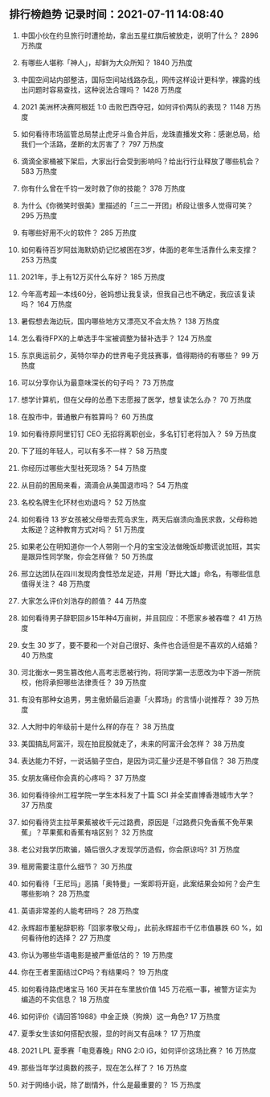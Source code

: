 
## 排行榜趋势 记录时间：2021-07-11 14:08:40
  
  1. 中国小伙在约旦旅行时遭抢劫，拿出五星红旗后被放走，说明了什么？ 2896 万热度
    
  2. 有哪些人堪称「神人」，却鲜为大众所知？ 1840 万热度
    
  3. 中国空间站内部整洁，国际空间站线路杂乱，网传这样设计更科学，裸露的线出问题时容易查找，这种说法合理吗？ 1428 万热度
    
  4. 2021 美洲杯决赛阿根廷 1:0 击败巴西夺冠，如何评价两队的表现？ 1148 万热度
    
  5. 如何看待市场监管总局禁止虎牙斗鱼合并后，龙珠直播发文称：感谢总局，给我们一个活路，垄断的太厉害了？ 797 万热度
    
  6. 滴滴全家桶被下架后，大家出行会受到影响吗？给出行行业释放了哪些机会？ 583 万热度
    
  7. 你有什么曾在千钧一发时救了你的技能？ 378 万热度
    
  8. 为什么《你微笑时很美》里描述的「三二一开团」桥段让很多人觉得可笑？ 295 万热度
    
  9. 有哪些好用不火的软件？ 285 万热度
    
  10. 如何看待百岁阿兹海默奶奶记忆被困在3岁，体面的老年生活靠什么来支撑？ 253 万热度
    
  11. 2021年，手上有12万买什么车好？ 185 万热度
    
  12. 今年高考超一本线60分，爸妈想让我复读，但我自己也不确定，我应该复读吗？ 164 万热度
    
  13. 暑假想去海边玩，国内哪些地方又漂亮又不会太热？ 138 万热度
    
  14. 怎么看待FPX的上单选手牛宝被调整为替补选手？ 124 万热度
    
  15. 东京奥运前夕，英特尔举办的世界电子竞技赛事，值得期待的有哪些？ 99 万热度
    
  16. 可以分享你认为最意味深长的句子吗？ 73 万热度
    
  17. 想学计算机，但在父母的怂恿下志愿报了医学，想复读怎么办？ 70 万热度
    
  18. 在股市中，普通散户有胜算吗？ 60 万热度
    
  19. 如何看待原阿里钉钉 CEO 无招将离职创业，多名钉钉老将加入？ 59 万热度
    
  20. 下了班的年轻人，可以有多不一样？ 58 万热度
    
  21. 你经历过哪些大型社死现场？ 54 万热度
    
  22. 从目前的困局来看，滴滴会从美国退市吗？ 54 万热度
    
  23. 名校名牌生化环材也劝退吗？ 52 万热度
    
  24. 如何看待 13 岁女孩被父母带去荒岛求生，两天后崩溃向渔民求救，父母称她太叛逆？这种教育方式对吗？ 51 万热度
    
  25. 如果老公在明知道你一个人带刚一个月的宝宝没法做晚饭却撒谎说加班，其实是跟异性同学聚，你会怎样做？ 50 万热度
    
  26. 邢立达团队在四川发现肉食性恐龙足迹，并用「野比大雄」命名，有哪些信息值得关注？ 48 万热度
    
  27. 大家怎么评价刘浩存的颜值？ 44 万热度
    
  28. 如何看待男子辞职回乡15年种4万亩树，并且回应：不愿家乡被吞噬？ 41 万热度
    
  29. 女生 30 岁了，要不要和一个对自己很好、条件也合适但是不喜欢的人结婚？ 40 万热度
    
  30. 河北衡水一男生篡改他人高考志愿被行拘，将同学第一志愿改为中下游一所院校，他将承担哪些法律责任？ 39 万热度
    
  31. 有没有那种女追男，男主傲娇最后追妻「火葬场」的言情小说推荐？ 39 万热度
    
  32. 人大附中的年级前十是什么样的存在？ 38 万热度
    
  33. 美国搞乱阿富汗，现在拍屁股就走了，未来的阿富汗会怎样？ 38 万热度
    
  34. 表达能力不好，一说话脑子空白，是因为词汇量少还是不够自信？ 38 万热度
    
  35. 女朋友痛经你会真的心疼吗？ 37 万热度
    
  36. 如何看待徐州工程学院一学生本科发了十篇 SCI 并全奖直博香港城市大学？ 37 万热度
    
  37. 如何看待货主拉苹果蕉被收千元过路费，原因是「过路费只免香蕉不免苹果蕉」？苹果蕉和香蕉有啥区别？ 32 万热度
    
  38. 老公对我学历欺骗，婚后很久才发现学历造假，你会原谅吗? 31 万热度
    
  39. 租房需要注意什么细节？ 30 万热度
    
  40. 如何看待「王尼玛」恶搞「奥特曼」一案即将开庭，此案结果会如何？会产生哪些影响？ 28 万热度
    
  41. 英语非常差的人能考研吗？ 28 万热度
    
  42. 永辉超市董秘辞职称「回家孝敬父母」，此前永辉超市千亿市值暴跌 60 %，如何看待他的选择？ 27 万热度
    
  43. 你认为哪些华语电影是被严重低估的？ 19 万热度
    
  44. 你在王者里面结过CP吗？有结果吗？ 19 万热度
    
  45. 如何看待路虎堵宝马 160 天并在车里放价值 145 万花瓶一事，被警方证实为编造的不实信息？ 18 万热度
    
  46. 如何评价《请回答1988》中金正焕（狗焕）这一角色? 17 万热度
    
  47. 夏季女生该如何搭配衣服，显的时尚又有品味？ 17 万热度
    
  48. 2021 LPL 夏季赛「电竞春晚」RNG 2:0 iG，如何评价这场比赛？ 16 万热度
    
  49. 那些当年学过奥数的孩子，现在怎么样了？ 16 万热度
    
  50. 对于网络小说，除了剧情外，什么是最重要的？ 15 万热度
    